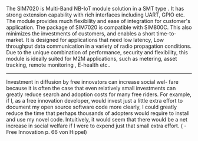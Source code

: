 
The SIM7020 is Multi-Band NB-IoT module solution in a SMT type . It has strong extension capability with rich interfaces including UART, GPIO etc. The module provides much flexibility and ease of integration for customer's application. The package of SIM7020 is compatible with SIM800C. This also minimizes the investments of customers, and enables a short time-to-market.
It is designed for applications that need low latency, Low throughput data communication in a variety of radio propagation conditions. Due to the unique combination of performance, security and flexibility, this module is ideally suited for M2M applications, such as metering, asset tracking, remote monitoring , E-health etc..


-------------------------------
Investment in diffusion by free innovators can increase social wel-
fare because it is often the case that even relatively small investments
can greatly reduce search and adoption costs for many free riders. For
example, if I, as a free innovation developer, would invest just a little
extra effort to document my open source software code more clearly, I
could greatly reduce the time that perhaps thousands of adopters would
require to install and use my novel code. Intuitively, it would seem that
there would be a net increase in social welfare if I were to expend just
that small extra effort. ( - Free Innovation p. 66 von Hippel)
